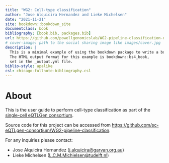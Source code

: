 ```yaml
--- 
title: "WG2: Cell-type classification"
author: "Jose Alquicira Hernandez and Lieke Michelsen"
date: "2021-11-21"
site: bookdown::bookdown_site
documentclass: book
bibliography: [book.bib, packages.bib]
url: https://github.com/powellgenomicslab/WG2-pipeline-classification-docs
# cover-image: path to the social sharing image like images/cover.jpg
description: |
  This is a minimal example of using the bookdown package to write a book.
  The HTML output format for this example is bookdown::bs4_book,
  set in the _output.yml file.
biblio-style: apalike
csl: chicago-fullnote-bibliography.csl
---
```


# About

This is the user guide to perform cell-type classification as part of the [single-cell
eQTLGen consortium](https://eqtlgen.org/sc/). 

Source code for this project can be
accessed from https://github.com/sc-eQTLgen-consortium/WG2-pipeline-classification.

For any inquiries please contact:

- Jose Alquicira Hernandez (j.alquicira@garvan.org.au)
- Lieke Michelsen (L.C.M.Michielsen@tudelft.nl)


